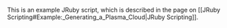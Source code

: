 This is an example JRuby script, which is described in the page on [[JRuby Scripting#Example:_Generating_a_Plasma_Cloud|JRuby Scripting]].
